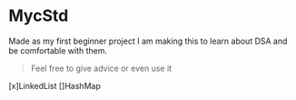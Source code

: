 # MycStd
Made as my first beginner project
I am making this to learn about DSA and be comfortable with them.

>Feel free to give advice or even use it


[x]LinkedList
[]HashMap

